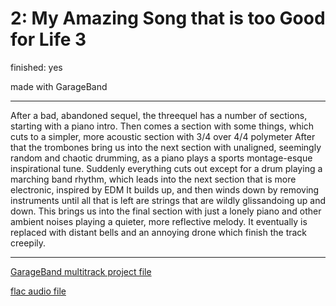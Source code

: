 # 2: My Amazing Song that is too Good for Life 3

finished: yes

made with GarageBand

---

After a bad, abandoned sequel, the threequel has a number of sections, starting with a piano intro.
Then comes a section with some things, which cuts to a simpler, more acoustic section with 3/4 over 4/4 polymeter
After that the trombones bring us into the next section with unaligned, seemingly random and chaotic drumming, as a piano plays a sports montage-esque inspirational tune.
Suddenly everything cuts out except for a drum playing a marching band rhythm, which leads into the next section that is more electronic, inspired by EDM
It builds up, and then winds down by removing instruments until all that is left are strings that are wildly glissandoing up and down.
This brings us into the final section with just a lonely piano and other ambient noises playing a quieter, more reflective melody. It eventually is replaced with distant bells and an annoying drone which finish the track creepily.


---
[GarageBand multitrack project file](files/mastitgfl3.band)

[flac audio file](files/mastitgfl3.flac)

